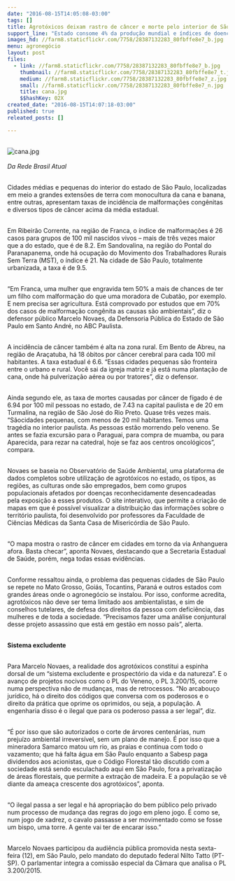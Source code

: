 ```yaml
---
date: "2016-08-15T14:05:08-03:00"
tags: []
title: Agrotóxicos deixam rastro de câncer e morte pelo interior de São Paulo
support_line: "Estado consome 4% da produção mundial e índices de doenças e mortes bem acima das médias estaduais"
images_hd: //farm8.staticflickr.com/7758/28387132283_80fbffe8e7_b.jpg
menu: agronegócio
layout: post
files:
  - link: //farm8.staticflickr.com/7758/28387132283_80fbffe8e7_b.jpg
    thumbnail: //farm8.staticflickr.com/7758/28387132283_80fbffe8e7_t.jpg
    medium: //farm8.staticflickr.com/7758/28387132283_80fbffe8e7_z.jpg
    small: //farm8.staticflickr.com/7758/28387132283_80fbffe8e7_n.jpg
    title: cana.jpg
    $$hashKey: 02X
created_date: "2016-08-15T14:07:18-03:00"
published: true
releated_posts: []

---
```

<p><br />
<img alt="cana.jpg" src="//farm8.staticflickr.com/7758/28387132283_80fbffe8e7_b.jpg" /><br />
<br />
<em>Da Rede Brasil Atual</em></p>

<p><br />
Cidades m&eacute;dias e pequenas do interior do estado de S&atilde;o Paulo, localizadas em meio a grandes extens&otilde;es de terra com monocultura da cana e banana, entre outras, apresentam taxas de incid&ecirc;ncia de malforma&ccedil;&otilde;es cong&ecirc;nitas e diversos tipos de c&acirc;ncer acima da m&eacute;dia estadual.</p>

<p><br />
Em Ribeir&atilde;o Corrente, na regi&atilde;o de Franca, o &iacute;ndice de malforma&ccedil;&otilde;es &eacute; 26 casos para grupos de 100 mil nascidos vivos &ndash; mais de tr&ecirc;s vezes maior que a do estado, que &eacute; de 8.2. Em Sandovalina, na regi&atilde;o do Pontal do Paranapanema, onde h&aacute; ocupa&ccedil;&atilde;o do Movimento dos Trabalhadores Rurais Sem Terra (MST), o &iacute;ndice &eacute; 21. Na cidade de S&atilde;o Paulo, totalmente urbanizada, a taxa &eacute; de 9.5.</p>

<p><br />
&ldquo;Em Franca, uma mulher que engravida tem 50% a mais de chances de ter um filho com malforma&ccedil;&atilde;o do que uma moradora de Cubat&atilde;o, por exemplo. E nem precisa ser agricultura. Est&aacute; comprovado por estudos que em 70% dos casos de malforma&ccedil;&atilde;o cong&ecirc;nita as causas s&atilde;o ambientais&rdquo;, diz o defensor p&uacute;blico Marcelo Novaes, da Defensoria P&uacute;blica do Estado de S&atilde;o Paulo em Santo Andr&eacute;, no ABC Paulista.</p>

<p><br />
A incid&ecirc;ncia de c&acirc;ncer tamb&eacute;m &eacute; alta na zona rural. Em Bento de Abreu, na regi&atilde;o de Ara&ccedil;atuba, h&aacute; 18 &oacute;bitos por c&acirc;ncer cerebral para cada 100 mil habitantes. A taxa estadual &eacute; 6.6. &ldquo;Essas cidades pequenas s&atilde;o fronteira entre o urbano e rural. Voc&ecirc; sai da igreja matriz e j&aacute; est&aacute; numa planta&ccedil;&atilde;o de cana, onde h&aacute; pulveriza&ccedil;&atilde;o a&eacute;rea ou por tratores&rdquo;, diz o defensor.</p>

<p><br />
Ainda segundo ele, as taxa de mortes causadas por c&acirc;ncer de f&iacute;gado &eacute; de 6.94 por 100 mil pessoas no estado, de 7.43 na capital paulista e de 20 em Turmalina, na regi&atilde;o de S&atilde;o Jos&eacute; do Rio Preto. Quase tr&ecirc;s vezes mais. &ldquo;S&atilde;ocidades pequenas, com menos de 20 mil habitantes. Temos uma trag&eacute;dia no interior paulista. As pessoas est&atilde;o morrendo pelo veneno. Se antes se fazia excurs&atilde;o para o Paraguai, para compra de muamba, ou para Aparecida, para rezar na catedral, hoje se faz aos centros oncol&oacute;gicos&rdquo;, compara.</p>

<p><br />
Novaes se baseia no Observat&oacute;rio de Sa&uacute;de Ambiental, uma plataforma de dados completos sobre utiliza&ccedil;&atilde;o de agrot&oacute;xicos no estado, os tipos, as regi&otilde;es, as culturas onde s&atilde;o empregados, bem como grupos populacionais afetados por doen&ccedil;as reconhecidamente desencadeadas pela exposi&ccedil;&atilde;o a esses produtos. O site interativo, que permite a cria&ccedil;&atilde;o de mapas em que &eacute; poss&iacute;vel visualizar a distribui&ccedil;&atilde;o das informa&ccedil;&otilde;es sobre o territ&oacute;rio paulista, foi desenvolvido por professores da Faculdade de Ci&ecirc;ncias M&eacute;dicas da Santa Casa de Miseric&oacute;rdia de S&atilde;o Paulo.</p>

<p><br />
&ldquo;O mapa mostra o rastro de c&acirc;ncer em cidades em torno da via Anhanguera afora. Basta checar&rdquo;, aponta Novaes, destacando que a Secretaria Estadual de Sa&uacute;de, por&eacute;m, nega todas essas evid&ecirc;ncias.</p>

<p><br />
Conforme ressaltou ainda, o problema das pequenas cidades de S&atilde;o Paulo se repete no Mato Grosso, Goi&aacute;s, Tocantins, Paran&aacute; e outros estados com grandes &aacute;reas onde o agroneg&oacute;cio se instalou. Por isso, conforme acredita, agrot&oacute;xicos n&atilde;o deve ser tema limitado aos ambientalistas, e sim de conselhos tutelares, de defesa dos direitos da pessoa com defici&ecirc;ncia, das mulheres e de toda a sociedade. &ldquo;Precisamos fazer uma an&aacute;lise conjuntural desse projeto assassino que est&aacute; em gest&atilde;o em nosso pa&iacute;s&rdquo;, alerta.</p>

<p><br />
<strong>Sistema excludente</strong></p>

<p><br />
Para Marcelo Novaes, a realidade dos agrot&oacute;xicos constitui a espinha dorsal de um &ldquo;sistema excludente e prospect&oacute;rio da vida e da natureza&rdquo;. E o avan&ccedil;o de projetos nocivos como o PL do Veneno, o PL 3.200/15, ocorre numa perspectiva n&atilde;o de mudan&ccedil;as, mas de retrocessos. &ldquo;No arcabou&ccedil;o jur&iacute;dico, h&aacute; o direito dos c&oacute;digos que conversa com os poderosos e o direito da pr&aacute;tica que oprime os oprimidos, ou seja, a popula&ccedil;&atilde;o. A engenharia disso &eacute; o ilegal que para os poderoso passa a ser legal&rdquo;, diz.</p>

<p><br />
&ldquo;&Eacute; por isso que s&atilde;o autorizados o corte de &aacute;rvores centen&aacute;rias, num preju&iacute;zo ambiental irrevers&iacute;vel, sem um plano de manejo. &Eacute; por isso que a mineradora Samarco matou um rio, as praias e continua com todo o vazamento; que h&aacute; falta &aacute;gua em S&atilde;o Paulo enquanto a Sabesp paga dividendos aos acionistas, que o C&oacute;digo Florestal t&atilde;o discutido com a sociedade est&aacute; sendo esculachado aqui em S&atilde;o Paulo, fora a privatiza&ccedil;&atilde;o de &aacute;reas florestais, que permite a extra&ccedil;&atilde;o de madeira. E a popula&ccedil;&atilde;o se v&ecirc; diante da amea&ccedil;a crescente dos agrot&oacute;xicos&rdquo;, aponta.</p>

<p><br />
&ldquo;O ilegal passa a ser legal e h&aacute; apropria&ccedil;&atilde;o do bem p&uacute;blico pelo privado num processo de mudan&ccedil;a das regras do jogo em pleno jogo. &Eacute; como se, num jogo de xadrez, o cavalo passasse a ser movimentado como se fosse um bispo, uma torre. A gente vai ter de encarar isso.&rdquo;</p>

<p><br />
Marcelo Novaes participou da audi&ecirc;ncia p&uacute;blica promovida nesta sexta-feira (12), em S&atilde;o Paulo, pelo mandato do deputado federal Nilto Tatto (PT-SP). O parlamentar integra a comiss&atilde;o especial da C&acirc;mara que analisa o PL 3.200/2015.</p>
